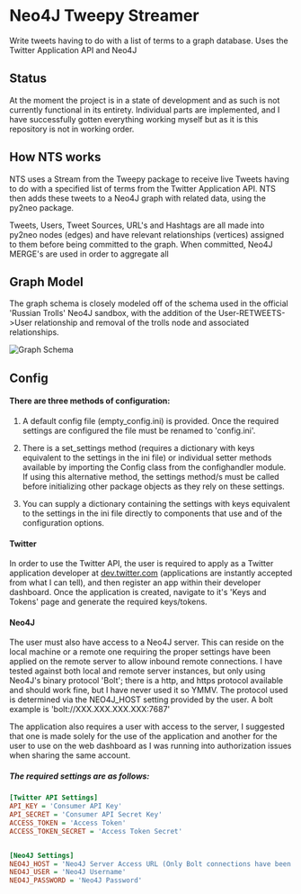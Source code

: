 # Neo4J Tweepy Streamer
Write tweets having to do with a list of terms to a graph database. Uses the Twitter Application API and Neo4J
## Status
At the moment the project is in a state of development and as such is not currently functional in its entirety. Individual parts are implemented, and I have successfully gotten everything working myself but as it is this repository is not in working order.

## How NTS works
NTS uses a Stream from the Tweepy package to receive live Tweets having to do with a specified list of terms from the Twitter Application API. NTS then adds these tweets to a Neo4J graph with related data, using the py2neo package.

Tweets, Users, Tweet Sources, URL's and Hashtags are all made into py2neo nodes (edges) and have relevant relationships (vertices) assigned to them before being committed to the graph. When committed, Neo4J MERGE's are used in order to aggregate all


## Graph Model
The graph schema is closely modeled off of the schema used in the official 'Russian Trolls' Neo4J sandbox, with the addition of the User-RETWEETS->User relationship and removal of the trolls node and associated relationships.

![Graph Schema](https://i.imgur.com/sPb0hsM.png)

## Config
#### There are three methods of configuration:

1. A default config file (empty_config.ini) is provided. Once the required settings are configured the file must be renamed to 'config.ini'.

2. There is a set_settings method (requires a dictionary with keys equivalent to the settings in the ini file) or individual setter methods available by importing the Config class from the confighandler module. If using this alternative method, the settings method/s must be called before initializing other package objects as they rely on these settings.

3. You can supply a dictionary containing the settings with keys equivalent to the settings in the ini file directly to components that use and of the configuration options.

#### Twitter
In order to use the Twitter API, the user is required to apply as a Twitter application developer at [dev.twitter.com](https://developer.twitter.com/) (applications are instantly accepted from what I can tell), and then register an app within their developer dashboard. Once the application is created, navigate to it's 'Keys and Tokens' page and generate the required keys/tokens.

#### Neo4J
The user must also have access to a Neo4J server. This can reside on the local machine or a remote one requiring the proper settings have been applied on the remote server to allow inbound remote connections. I have tested against both local and remote server instances, but only using Neo4J's binary protocol 'Bolt'; there is a http, and https protocol available and should work fine, but I have never used it so YMMV. The protocol used is determined via the NEO4J_HOST setting provided by the user. A bolt example is 'bolt://XXX.XXX.XXX.XXX:7687'  

The application also requires a user with access to the server, I suggested that one is made solely for the use of the application and another for the user to use on the web dashboard as I was running into authorization issues when sharing the same account.

##### The required settings are as follows:
```ini
[Twitter API Settings]  
API_KEY = 'Consumer API Key'  
API_SECRET = 'Consumer API Secret Key'  
ACCESS_TOKEN = 'Access Token'  
ACCESS_TOKEN_SECRET = 'Access Token Secret'  


[Neo4J Settings]  
NEO4J_HOST = 'Neo4J Server Access URL (Only Bolt connections have been tested)'  
NEO4J_USER = 'Neo4J Username'  
NEO4J_PASSWORD = 'Neo4J Password'  
```
